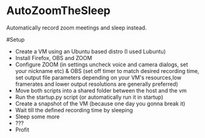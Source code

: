 # AutoZoomTheSleep
Automatically record zoom meetings and sleep instead.  

#Setup  
* Create a VM using an Ubuntu based distro (I used Lubuntu)
* Install Firefox, OBS and ZOOM
* Configure ZOOM (in settings uncheck voice and camera dialogs, set your nickname etc) & OBS (set off timer to match desired recording time, set output file parameters depending on your VM's resources,low framerates and lower output resolutions are generally preferred)
* Move both scripts into a shared folder between the host and the vm
* Run the startup.py script (or automatically run it in startup)
* Create a snapshot of the VM (because one day you gonna break it)
* Wait till the defined recording time by sleeping
* Sleep some more
* ???
* Profit
